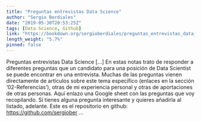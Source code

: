 ```yaml
---
title: "Preguntas entrevistas Data Science"
author: "Sergio Berdiales"
date: "2019-05-30T20:53:25Z"
tags: [Data Science, Github]
link: "https://bookdown.org/sergioberdiales/preguntas_entrevistas_data_science/"
length_weight: "5.7%"
pinned: false
---
```


Preguntas entrevistas Data Science [...] En estas notas trato de responder a diferentes preguntas que un candidato para una posición de Data Scientist se puede encontrar en una entrevista. Muchas de las preguntas vienen directamente de artículos sobre este tema específico (enlaces en la sección ‘02-Referencias’), otras de mi experiencia personal y otras de aportaciones de otras personas. Aquí enlazo una Google sheet con las preguntas que voy recopilando. Si tienes alguna pregunta interesante y quieres añadirla al listado, adelante. Este es el repositorio en github: https://github.com/sergiober ...
